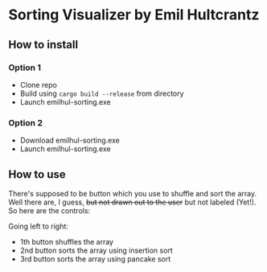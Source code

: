 # Sorting Visualizer by Emil Hultcrantz

## How to install

### Option 1

* Clone repo
* Build using `cargo build --release` from directory
* Launch emilhul-sorting.exe

### Option 2

* Download emilhul-sorting.exe
* Launch emilhul-sorting.exe

## How to use

There's supposed to be button which you use to shuffle and sort the array.
Well there are, I guess, ~~but not drawn out to the user~~ but not labeled (Yet!). So here are the controls:

Going left to right:

* 1th button shuffles the array
* 2nd button sorts the array using insertion sort
* 3rd button sorts the array using pancake sort  
